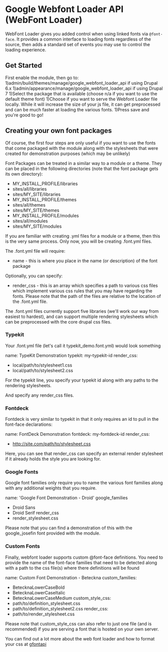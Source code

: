 # Google Webfont Loader API (WebFont Loader)
  WebFont Loader gives you added control when using linked fonts via
  `@font-face`. It provides a common interface to loading fonts regardless of
  the source, then adds a standard set of events you may use to control the
  loading experience.

## Get Started

First enable the module, then go to:
 1)admin/build/themes/manage/google_webfont_loader_api if using Drupal 6.x
 1)admin/appearance/manage/google_webfont_loader_api if using Drupal 7
 1)Select the package that is available (choose n/a if you want to use the
   default theme font)
 1)Choose if you want to serve the Webfont Loader file locally.  While it will
   increase the size of your js file, it can get preprocessed and can be much
   faster at loading the various fonts.
 1)Press save and you're good to go!

## Creating your own font packages

Of course, the first four steps are only useful if you want to use the fonts
that come packaged with the module along with the stylesheets that were created
for demonstration purposes (which may be unlikely)

Font Packages can be treated in a similar way to a module or a theme. They can
be placed in the following directories (note that the font package gets its own
directory):
 - MY_INSTALL_PROFILE/libraries
 - sites/all/libraries
 - sites/MY_SITE/libraries
 - MY_INSTALL_PROFILE/themes
 - sites/all/themes
 - sites/MY_SITE/themes
 - MY_INSTALL_PROFILE/modules
 - sites/all/modules
 - sites/MY_SITE/modules

If you are familiar with creating .yml files for a module or a theme, then this
is the very same process.  Only now, you will be creating .font.yml files.

The .font.yml file will require:<br />
 * name - this is where you place in the name (or description) of the font
package

Optionally, you can specify:
 * render_css - this is an array which specifies a path to various css files
which implement various css rules that you may have regarding the fonts.
Please note that the path of the files are relative to the location of the
.font.yml file.

The .font.yml files currently support five libraries (we'll work our way from
easiest to hardest), and can support multiple rendering stylesheets which can be
preprocessed with the core drupal css files.

### Typekit
Your .font.yml file (let's call it typekit_demo.font.yml) would look something

name: TypeKit Demonstration
typekit:  my-typekit-id
render_css:
  - local/path/to/stylesheet1.css
  - local/path/to/stylesheet2.css

For the typekit line, you specify your typekit id along with any paths to
the rendering stylesheets.

And specify any render_css files.

### Fontdeck
Fontdeck is very similar to typekit in that it only requires an id to pull in
the font-face declarations:

name: FontDeck Demonstration
fontdeck: my-fontdeck-id
render_css:
  - http://site.com/path/to/stylesheet.css

Here, you can see that render_css can specify an external render stylesheet if
it already holds the style you are looking for.

### Google Fonts
Google font families only require you to name the various font families along
with any additional weights that you require.

name: 'Google Font Demonstration - Droid'
google_families
  - Droid Sans
  - Droid Serif
render_css
  - render_stylesheet.css

Please note that you can find a demonstration of this with the google_josefin
font provided with the module.

### Custom Fonts
Finally, webfont loader supports custom @font-face definitions.  You need to
provide the name of the font-face families that need to be detected along with
a path to the css file(s) where there definitions will be found

name: Custom Font Demonstration - Beteckna
custom_families:
  - BetecknaLowerCaseBold
  - BetecknaLowerCaseItalic
  - BetecknaLowerCaseMedium
custom_style_css:
  - path/to/definition_stylesheet.css
  - path/to/definition_stylesheet2.css
render_css:
  - path/to/render_stylesheet.css

Please note that custom_style_css can also refer to just one file (and is
recommended) if you are serving a font that is hosted on your own server.

You can find out a lot more about the web font loader and how to format your css
at [gfontapi]

[gfontapi]: https://code.google.com/apis/webfonts/docs/webfont_loader.html
